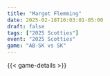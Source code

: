 ```yaml
---
title: "Margot Flemming"
date: 2025-02-18T16:03:01-05:00
draft: false
tags: ["2025 Scotties"]
event: "2025 Scotties"
game: "AB-SK vs SK"
---
```

{{< game-details >}}
<!--more-->


